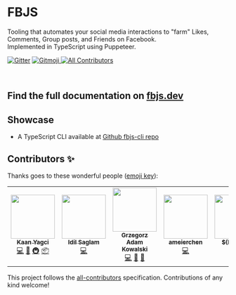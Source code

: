 
# FBJS

Tooling that automates your social media interactions to "farm" Likes, Comments, Group posts, and Friends on Facebook.\
Implemented in TypeScript using Puppeteer.

[![Gitter](https://badges.gitter.im/Makepad-fr/fbjs.svg)](https://gitter.im/Makepad-fr/fbjs?utm_source=badge&utm_medium=badge&utm_campaign=pr-badge)
<a href="https://gitmoji.dev">
  <img src="https://img.shields.io/badge/gitmoji-%20😜%20😍-FFDD67.svg?style=flat-square" alt="Gitmoji">
</a><!-- ALL-CONTRIBUTORS-BADGE:START - Do not remove or modify this section -->
[![All Contributors](https://img.shields.io/badge/all_contributors-5-orange.svg?style=flat-square)](#contributors-)
<!-- ALL-CONTRIBUTORS-BADGE:END -->

​​

## Find the full documentation on [fbjs.dev](https://fbjs.dev)

## Showcase

- A TypeScript CLI available at [Github fbjs-cli repo](https://github.com/Makepad-fr/fbjs-cli)

## Contributors ✨

Thanks goes to these wonderful people ([emoji key](https://allcontributors.org/docs/en/emoji-key)):

<!-- ALL-CONTRIBUTORS-LIST:START - Do not remove or modify this section -->
<!-- prettier-ignore-start -->
<!-- markdownlint-disable -->
<table>
  <tr>
    <td align="center"><a href="https://kaanyagci.com/"><img src="https://avatars.githubusercontent.com/u/9104546?v=4?s=100" width="100px;" alt=""/><br /><sub><b>Kaan Yagci</b></sub></a><br /><a href="https://github.com/Makepad-fr/fbjs/commits?author=kaanyagci" title="Code">💻</a> <a href="#question-kaanyagci" title="Answering Questions">💬</a> <a href="#infra-kaanyagci" title="Infrastructure (Hosting, Build-Tools, etc)">🚇</a> <a href="#platform-kaanyagci" title="Packaging/porting to new platform">📦</a></td>
    <td align="center"><a href="https://github.com/idilsaglam"><img src="https://avatars.githubusercontent.com/u/39597780?v=4?s=100" width="100px;" alt=""/><br /><sub><b>Idil Saglam</b></sub></a><br /><a href="https://github.com/Makepad-fr/fbjs/commits?author=idilsaglam" title="Code">💻</a></td>
    <td align="center"><a href="https://grzegorzkowalski.pl/"><img src="https://avatars.githubusercontent.com/u/1021798?v=4?s=100" width="100px;" alt=""/><br /><sub><b>Grzegorz Adam Kowalski</b></sub></a><br /><a href="https://github.com/Makepad-fr/fbjs/commits?author=gakowalski" title="Code">💻</a> <a href="https://github.com/Makepad-fr/fbjs/issues?q=author%3Agakowalski" title="Bug reports">🐛</a> <a href="https://github.com/Makepad-fr/fbjs/commits?author=gakowalski" title="Documentation">📖</a></td>
    <td align="center"><a href="https://github.com/ameierchen"><img src="https://avatars.githubusercontent.com/u/78607149?v=4?s=100" width="100px;" alt=""/><br /><sub><b>ameierchen</b></sub></a><br /><a href="https://github.com/Makepad-fr/fbjs/commits?author=ameierchen" title="Code">💻</a></td>
    <td align="center"><a href="https://github.com/iMrDJAi"><img src="https://avatars.githubusercontent.com/u/42304709?v=4?s=100" width="100px;" alt=""/><br /><sub><b>${Mr.DJA}</b></sub></a><br /><a href="https://github.com/Makepad-fr/fbjs/commits?author=iMrDJAi" title="Code">💻</a></td>
  </tr>
</table>

<!-- markdownlint-restore -->
<!-- prettier-ignore-end -->

<!-- ALL-CONTRIBUTORS-LIST:END -->

This project follows the [all-contributors](https://github.com/all-contributors/all-contributors) specification. Contributions of any kind welcome!
